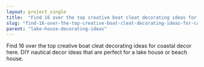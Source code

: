 ```yaml
---
layout: project_single
title:  "Find 16 over the top creative boat cleat decorating ideas for coastal decor here. DIY nautical decor ideas that are perfect for a lake house or beach house."
slug: "find-16-over-the-top-creative-boat-cleat-decorating-ideas-for-coastal-decor-here-diy-nautical"
parent: "lake-house-decorating-ideas"
---
```

Find 16 over the top creative boat cleat decorating ideas for coastal decor here. DIY nautical decor ideas that are perfect for a lake house or beach house.